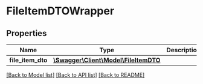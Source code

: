 # FileItemDTOWrapper

## Properties
Name | Type | Description | Notes
------------ | ------------- | ------------- | -------------
**file_item_dto** | [**\Swagger\Client\Model\FileItemDTO**](FileItemDTO.md) |  | [optional] 

[[Back to Model list]](../../README.md#documentation-for-models) [[Back to API list]](../../README.md#documentation-for-api-endpoints) [[Back to README]](../../README.md)

